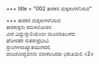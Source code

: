 +++
title = "002 ತಾರಕನ ಮಕ್ಕಳುಗಳೆನಿಸುವ"

+++
ತಾರಕನ ಮಕ್ಕಳುಗಳೆನಿಸುವ  
ತಾರಕಾಕ್ಷನು ಕಮಳಲೋಚನ  
ವೀರ ವಿದ್ಯುನ್ಮಾಲಿಯೆಂಬೀ ಮೂವರತಿಬಳರು  
ಘೋರತರ ಸುತಪಃಪ್ರಭಾವಿ  
ಸ್ತಾರಿಗಳಸಂಖ್ಯಾತಯುಗದಲಿ  
ವಾರಿಜೋದ್ಭವನನು ವಶೀಕರಿಸಿದರು ಭಕುತಿಯಲಿ     ॥2॥